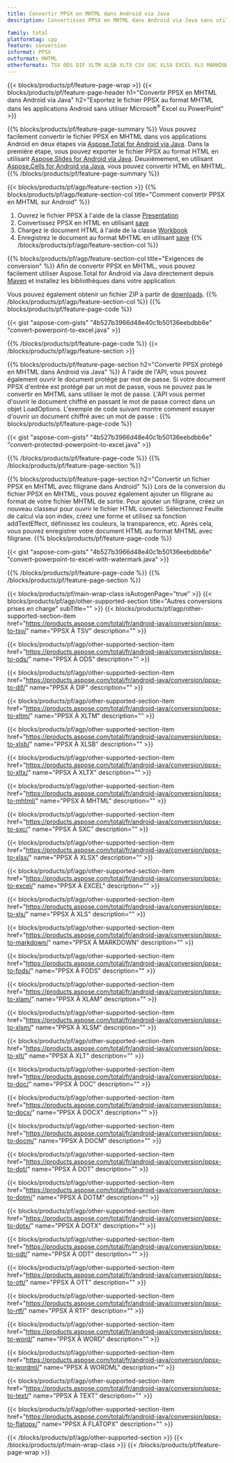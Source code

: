 ```yaml
---
title: Convertir PPSX en MHTML dans Android via Java
description: Convertissez PPSX en MHTML dans Android via Java sans utiliser Microsoft Excel ou PowerPoint

family: total
platformtag: cpp
feature: conversion
informat: PPSX
outformat: MHTML
otherformats: TSV ODS DIF XLTM XLSB XLTX CSV SXC XLSX EXCEL XLS MARKDOWN FODS XLAM XLSM XLT DOC DOCX DOCM DOT DOTM DOTX ODT OTT RTF WORD WORDML TEXT FLATOPX
---
```

{{< blocks/products/pf/feature-page-wrap >}}
{{< blocks/products/pf/feature-page-header h1="Convertir PPSX en MHTML dans Android via Java" h2="Exportez le fichier PPSX au format MHTML dans les applications Android sans utiliser Microsoft<sup>&reg;</sup> Excel ou PowerPoint" >}}

{{% blocks/products/pf/feature-page-summary %}}
Vous pouvez facilement convertir le fichier PPSX en MHTML dans vos applications Android en deux étapes via [Aspose.Total for Android via Java](https://products.aspose.com/total/android-java/). Dans la première étape, vous pouvez exporter le fichier PPSX au format HTML en utilisant [Aspose.Slides for Android via Java](https://products.aspose.com/slides/android-java/). Deuxièmement, en utilisant [Aspose.Cells for Android via Java](https://products.aspose.com/cells/android-java/), vous pouvez convertir HTML en MHTML. 
{{% /blocks/products/pf/feature-page-summary  %}}

{{< blocks/products/pf/agp/feature-section >}}
{{% blocks/products/pf/agp/feature-section-col title="Comment convertir PPSX en MHTML sur Android" %}}
1. Ouvrez le fichier PPSX à l'aide de la classe [Presentation](https://reference.aspose.com/slides/java/com.aspose.slides/Presentation)
2. Convertissez PPSX en HTML en utilisant [save](https://reference.aspose.com/slides/java/com.aspose.slides/Presentation#save-java.lang.String-int-com.aspose.slides.MéthodeISaveOptions-)
3. Chargez le document HTML à l'aide de la classe [Workbook](https://reference.aspose.com/cells/java/com.aspose.cells/Workbook)
4. Enregistrez le document au format MHTML en utilisant [save](https://reference.aspose.com/cells/java/com.aspose.cells/)
{{% /blocks/products/pf/agp/feature-section-col %}}

{{% blocks/products/pf/agp/feature-section-col title="Exigences de conversion" %}}
Afin de convertir PPSX en MHTML, vous pouvez facilement utiliser Aspose.Total for Android via Java directement depuis [Maven](https://repository.aspose.com/webapp/#/artifacts/browse/tree/General/repo/com/aspose/aspose-total) et installez les bibliothèques dans votre application.

Vous pouvez également obtenir un fichier ZIP à partir de [downloads](https://releases.aspose.com/total/androidjava).
{{% /blocks/products/pf/agp/feature-section-col %}}
{{% blocks/products/pf/feature-page-code %}}

{{< gist "aspose-com-gists" "4b527b3966d48e40c1b50136eebdbb6e" "convert-powerpoint-to-excel.java" >}}



{{% /blocks/products/pf/feature-page-code %}}
{{< /blocks/products/pf/agp/feature-section >}}

{{% blocks/products/pf/feature-page-section  h2="Convertir PPSX protégé en MHTML dans Android via Java" %}}
À l'aide de l'API, vous pouvez également ouvrir le document protégé par mot de passe. Si votre document PPSX d'entrée est protégé par un mot de passe, vous ne pouvez pas le convertir en MHTML sans utiliser le mot de passe. L'API vous permet d'ouvrir le document chiffré en passant le mot de passe correct dans un objet LoadOptions. L'exemple de code suivant montre comment essayer d'ouvrir un document chiffré avec un mot de passe :
{{% blocks/products/pf/feature-page-code %}}

{{< gist "aspose-com-gists" "4b527b3966d48e40c1b50136eebdbb6e" "convert-protected-powerpoint-to-excel.java" >}}

{{% /blocks/products/pf/feature-page-code  %}}
{{% /blocks/products/pf/feature-page-section %}}

{{% blocks/products/pf/feature-page-section  h2="Convertir un fichier PPSX en MHTML avec filigrane dans Android" %}}
Lors de la conversion du fichier PPSX en MHTML, vous pouvez également ajouter un filigrane au format de votre fichier MHTML de sortie. Pour ajouter un filigrane, créez un nouveau classeur pour ouvrir le fichier HTML converti. Sélectionnez Feuille de calcul via son index, créez une forme et utilisez sa fonction addTextEffect, définissez les couleurs, la transparence, etc. Après cela, vous pouvez enregistrer votre document HTML au format MHTML avec filigrane.
{{% blocks/products/pf/feature-page-code %}}

{{< gist "aspose-com-gists" "4b527b3966d48e40c1b50136eebdbb6e" "convert-powerpoint-to-excel-with-watermark.java" >}}

{{% /blocks/products/pf/feature-page-code  %}}
{{% /blocks/products/pf/feature-page-section %}}

{{< blocks/products/pf/main-wrap-class isAutogenPage="true" >}}
{{< blocks/products/pf/agp/other-supported-section title="Autres conversions prises en charge" subTitle="" >}}
{{< blocks/products/pf/agp/other-supported-section-item href="https://products.aspose.com/total/fr/android-java/conversion/ppsx-to-tsv/" name="PPSX À TSV" description="" >}}

{{< blocks/products/pf/agp/other-supported-section-item href="https://products.aspose.com/total/fr/android-java/conversion/ppsx-to-ods/" name="PPSX À ODS" description="" >}}

{{< blocks/products/pf/agp/other-supported-section-item href="https://products.aspose.com/total/fr/android-java/conversion/ppsx-to-dif/" name="PPSX À DIF" description="" >}}

{{< blocks/products/pf/agp/other-supported-section-item href="https://products.aspose.com/total/fr/android-java/conversion/ppsx-to-xltm/" name="PPSX À XLTM" description="" >}}

{{< blocks/products/pf/agp/other-supported-section-item href="https://products.aspose.com/total/fr/android-java/conversion/ppsx-to-xlsb/" name="PPSX À XLSB" description="" >}}

{{< blocks/products/pf/agp/other-supported-section-item href="https://products.aspose.com/total/fr/android-java/conversion/ppsx-to-xltx/" name="PPSX À XLTX" description="" >}}

{{< blocks/products/pf/agp/other-supported-section-item href="https://products.aspose.com/total/fr/android-java/conversion/ppsx-to-mhtml/" name="PPSX À MHTML" description="" >}}

{{< blocks/products/pf/agp/other-supported-section-item href="https://products.aspose.com/total/fr/android-java/conversion/ppsx-to-sxc/" name="PPSX À SXC" description="" >}}

{{< blocks/products/pf/agp/other-supported-section-item href="https://products.aspose.com/total/fr/android-java/conversion/ppsx-to-xlsx/" name="PPSX À XLSX" description="" >}}

{{< blocks/products/pf/agp/other-supported-section-item href="https://products.aspose.com/total/fr/android-java/conversion/ppsx-to-excel/" name="PPSX À EXCEL" description="" >}}

{{< blocks/products/pf/agp/other-supported-section-item href="https://products.aspose.com/total/fr/android-java/conversion/ppsx-to-xls/" name="PPSX À XLS" description="" >}}

{{< blocks/products/pf/agp/other-supported-section-item href="https://products.aspose.com/total/fr/android-java/conversion/ppsx-to-markdown/" name="PPSX À MARKDOWN" description="" >}}

{{< blocks/products/pf/agp/other-supported-section-item href="https://products.aspose.com/total/fr/android-java/conversion/ppsx-to-fods/" name="PPSX À FODS" description="" >}}

{{< blocks/products/pf/agp/other-supported-section-item href="https://products.aspose.com/total/fr/android-java/conversion/ppsx-to-xlam/" name="PPSX À XLAM" description="" >}}

{{< blocks/products/pf/agp/other-supported-section-item href="https://products.aspose.com/total/fr/android-java/conversion/ppsx-to-xlsm/" name="PPSX À XLSM" description="" >}}

{{< blocks/products/pf/agp/other-supported-section-item href="https://products.aspose.com/total/fr/android-java/conversion/ppsx-to-xlt/" name="PPSX À XLT" description="" >}}

{{< blocks/products/pf/agp/other-supported-section-item href="https://products.aspose.com/total/fr/android-java/conversion/ppsx-to-doc/" name="PPSX À DOC" description="" >}}

{{< blocks/products/pf/agp/other-supported-section-item href="https://products.aspose.com/total/fr/android-java/conversion/ppsx-to-docx/" name="PPSX À DOCX" description="" >}}

{{< blocks/products/pf/agp/other-supported-section-item href="https://products.aspose.com/total/fr/android-java/conversion/ppsx-to-docm/" name="PPSX À DOCM" description="" >}}

{{< blocks/products/pf/agp/other-supported-section-item href="https://products.aspose.com/total/fr/android-java/conversion/ppsx-to-dot/" name="PPSX À DOT" description="" >}}

{{< blocks/products/pf/agp/other-supported-section-item href="https://products.aspose.com/total/fr/android-java/conversion/ppsx-to-dotm/" name="PPSX À DOTM" description="" >}}

{{< blocks/products/pf/agp/other-supported-section-item href="https://products.aspose.com/total/fr/android-java/conversion/ppsx-to-dotx/" name="PPSX À DOTX" description="" >}}

{{< blocks/products/pf/agp/other-supported-section-item href="https://products.aspose.com/total/fr/android-java/conversion/ppsx-to-odt/" name="PPSX À ODT" description="" >}}

{{< blocks/products/pf/agp/other-supported-section-item href="https://products.aspose.com/total/fr/android-java/conversion/ppsx-to-ott/" name="PPSX À OTT" description="" >}}

{{< blocks/products/pf/agp/other-supported-section-item href="https://products.aspose.com/total/fr/android-java/conversion/ppsx-to-rtf/" name="PPSX À RTF" description="" >}}

{{< blocks/products/pf/agp/other-supported-section-item href="https://products.aspose.com/total/fr/android-java/conversion/ppsx-to-word/" name="PPSX À WORD" description="" >}}

{{< blocks/products/pf/agp/other-supported-section-item href="https://products.aspose.com/total/fr/android-java/conversion/ppsx-to-wordml/" name="PPSX À WORDML" description="" >}}

{{< blocks/products/pf/agp/other-supported-section-item href="https://products.aspose.com/total/fr/android-java/conversion/ppsx-to-text/" name="PPSX À TEXT" description="" >}}

{{< blocks/products/pf/agp/other-supported-section-item href="https://products.aspose.com/total/fr/android-java/conversion/ppsx-to-flatopx/" name="PPSX À FLATOPX" description="" >}}


{{< /blocks/products/pf/agp/other-supported-section >}}
{{< /blocks/products/pf/main-wrap-class >}}
{{< /blocks/products/pf/feature-page-wrap >}}